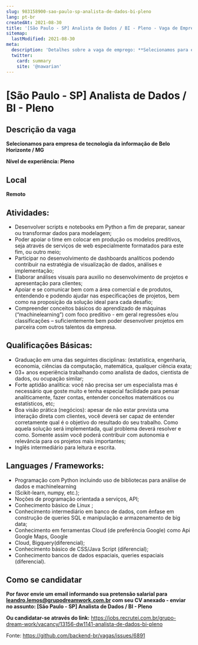 ```yaml
---
slug: 983158900-sao-paulo-sp-analista-de-dados-bi-pleno
lang: pt-br
createdAt: 2021-08-30
title: '[São Paulo - SP] Analista de Dados / BI - Pleno - Vaga de Emprego'
sitemap:
  lastModified: 2021-08-30
meta:
  description: 'Detalhes sobre a vaga de emprego: **Selecionamos para empresa de tecnologia da informação de Belo Horizonte / MG** **Nível de experiência: Pleno**'
  twitter:
    card: summary
    site: '@nawarian'
---
```


# [São Paulo - SP] Analista de Dados / BI - Pleno

## Descrição da vaga

**Selecionamos para empresa de tecnologia da informação de Belo Horizonte / MG**

**Nível de experiência: Pleno**

## Local
**Remoto**

## Atividades:

- Desenvolver scripts e notebooks em Python a fim de preparar, sanear ou transformar dados para modelagem;
- Poder apoiar o time em colocar em produção os modelos preditivos, seja através de serviços de web especialmente formatados para este fim, ou outro meio;
- Participar no desenvolvimento de dashboards analíticos podendo contribuir na estratégia de visualização de dados, análises e implementação;
- Elaborar análises visuais para auxilio no desenvolvimento de projetos e apresentação para clientes;
- Apoiar e se comunicar bem com a área comercial e de produtos, entendendo e podendo ajudar nas especificações de projetos, bem como na proposição da solução ideal para cada desafio;
- Compreender conceitos básicos do aprendizado de máquinas (“machinelearning”) com foco preditivo - em geral regressões e/ou classificações – suficientemente bem poder desenvolver projetos em parceira com outros talentos da empresa.

## Qualificações Básicas:

- Graduação em uma das seguintes disciplinas: (estatística, engenharia, economia, ciências da computação, matemática, qualquer ciência exata;
- 03+ anos experiência trabalhando como analista de dados, cientista de dados, ou ocupação similar;
- Forte aptidão analítica: você não precisa ser um especialista mas é necessário que goste muito e tenha especial facilidade para pensar analiticamente, fazer contas, entender conceitos matemáticos ou estatísticos, etc;
- Boa visão prática (negócios): apesar de não estar prevista uma interação direta com clientes, você deverá ser capaz de entender corretamente qual é o objetivo do resultado do seu trabalho. Como aquela solução será implementada, qual problema deverá resolver e como. Somente assim você poderá contribuir com autonomia e relevância para os projetos mais importantes;
- Inglês intermediário para leitura e escrita.

## Languages / Frameworks:

- Programação com Python incluindo uso de bibliotecas para análise de dados e machinelearning
- (Scikit-learn, numpy, etc.);
- Noções de programação orientada a serviços, API;
- Conhecimento básico de Linux ;
- Conhecimento intermediário em banco de dados, com ênfase em construção de queries SQL e manipulação e armazenamento de big data;
- Conhecimento em ferramentas Cloud (de preferência Google) como Api Google Maps, Google
- Cloud, Bigquery(diferencial);
- Conhecimento básico de CSS/Java Script (diferencial);
- Conhecimento bancos de dados espaciais, queries espaciais (diferencial).

## Como se candidatar

**Por favor envie um email informando sua pretensão salarial para leandro.lemos@grupodreamwork.com.br com seu CV anexado - enviar no assunto: [São Paulo - SP] Analista de Dados / BI - Pleno**

**Ou candidatar-se através do link:** https://jobs.recrutei.com.br/grupo-dream-work/vacancy/13156-dw1141-analista-de-dados-bi-pleno

Fonte: https://github.com/backend-br/vagas/issues/6891